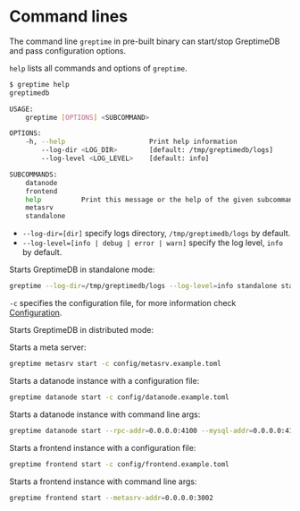 # Command lines

The command line `greptime` in pre-built binary can start/stop GreptimeDB and pass configuration options.


`help` lists all commands and options of `greptime`.

```sh
$ greptime help
greptimedb

USAGE:
    greptime [OPTIONS] <SUBCOMMAND>

OPTIONS:
    -h, --help                     Print help information
        --log-dir <LOG_DIR>        [default: /tmp/greptimedb/logs]
        --log-level <LOG_LEVEL>    [default: info]

SUBCOMMANDS:
    datanode
    frontend
    help          Print this message or the help of the given subcommand(s)
    metasrv
    standalone
```

* `--log-dir=[dir]` specify logs directory, `/tmp/greptimedb/logs` by default.
* `--log-level=[info | debug | error | warn]` specify the log level, `info` by default.


Starts GreptimeDB in standalone mode:

```sh
greptime --log-dir=/tmp/greptimedb/logs --log-level=info standalone start -c  config/standalone.example.toml
```

`-c` specifies the configuration file, for more information check [Configuration](/user-guide/operations/configuration.md).

Starts GreptimeDB in distributed mode:

Starts a meta server:

```sh
greptime metasrv start -c config/metasrv.example.toml
```

Starts a datanode instance with a configuration file:

```sh
greptime datanode start -c config/datanode.example.toml
```

Starts a datanode instance with command line args:

```sh
greptime datanode start --rpc-addr=0.0.0.0:4100 --mysql-addr=0.0.0.0:4102 --metasrv-addr=0.0.0.0:3002 --node-id=1
```

Starts a frontend instance with a configuration file:

```sh
greptime frontend start -c config/frontend.example.toml
```

Starts a frontend instance with command line args:

```sh
greptime frontend start --metasrv-addr=0.0.0.0:3002
```
